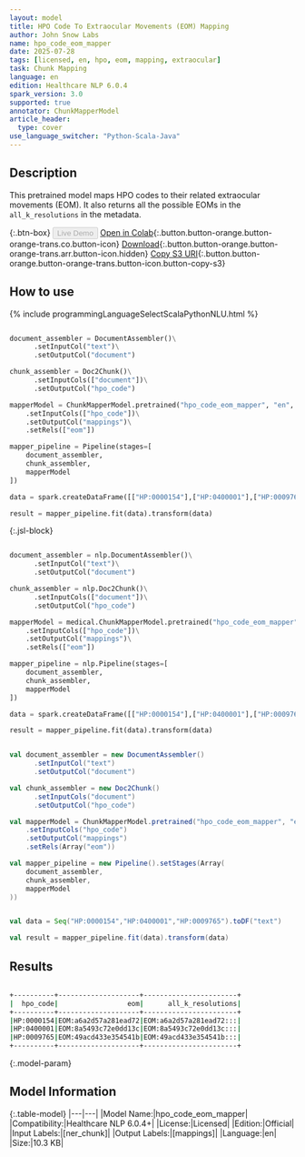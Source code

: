 ```yaml
---
layout: model
title: HPO Code To Extraocular Movements (EOM) Mapping
author: John Snow Labs
name: hpo_code_eom_mapper
date: 2025-07-28
tags: [licensed, en, hpo, eom, mapping, extraocular]
task: Chunk Mapping
language: en
edition: Healthcare NLP 6.0.4
spark_version: 3.0
supported: true
annotator: ChunkMapperModel
article_header:
  type: cover
use_language_switcher: "Python-Scala-Java"
---
```


## Description

This pretrained model maps HPO codes to their related extraocular movements (EOM). It also returns all the possible EOMs in the `all_k_resolutions` in the metadata.

{:.btn-box}
<button class="button button-orange" disabled>Live Demo</button>
[Open in Colab](https://colab.research.google.com/github/JohnSnowLabs/spark-nlp-workshop/blob/master/healthcare-nlp/06.0.Chunk_Mapping.ipynb){:.button.button-orange.button-orange-trans.co.button-icon}
[Download](https://s3.amazonaws.com/auxdata.johnsnowlabs.com/clinical/models/hpo_code_eom_mapper_en_6.0.4_3.0_1753716005895.zip){:.button.button-orange.button-orange-trans.arr.button-icon.hidden}
[Copy S3 URI](s3://auxdata.johnsnowlabs.com/clinical/models/hpo_code_eom_mapper_en_6.0.4_3.0_1753716005895.zip){:.button.button-orange.button-orange-trans.button-icon.button-copy-s3}

## How to use



<div class="tabs-box" markdown="1">
{% include programmingLanguageSelectScalaPythonNLU.html %}
  
```python

document_assembler = DocumentAssembler()\
      .setInputCol("text")\
      .setOutputCol("document")

chunk_assembler = Doc2Chunk()\
      .setInputCols(["document"])\
      .setOutputCol("hpo_code")

mapperModel = ChunkMapperModel.pretrained("hpo_code_eom_mapper", "en", "clinical/models")\
    .setInputCols(["hpo_code"])\
    .setOutputCol("mappings")\
    .setRels(["eom"])

mapper_pipeline = Pipeline(stages=[
    document_assembler,
    chunk_assembler,
    mapperModel
])

data = spark.createDataFrame([["HP:0000154"],["HP:0400001"],["HP:0009765"]]).toDF("text")

result = mapper_pipeline.fit(data).transform(data)

```

{:.jsl-block}
```python

document_assembler = nlp.DocumentAssembler()\
      .setInputCol("text")\
      .setOutputCol("document")

chunk_assembler = nlp.Doc2Chunk()\
      .setInputCols(["document"])\
      .setOutputCol("hpo_code")

mapperModel = medical.ChunkMapperModel.pretrained("hpo_code_eom_mapper", "en", "clinical/models")\
    .setInputCols(["hpo_code"])\
    .setOutputCol("mappings")\
    .setRels(["eom"])

mapper_pipeline = nlp.Pipeline(stages=[
    document_assembler,
    chunk_assembler,
    mapperModel
])

data = spark.createDataFrame([["HP:0000154"],["HP:0400001"],["HP:0009765"]]).toDF("text")

result = mapper_pipeline.fit(data).transform(data)

```
```scala

val document_assembler = new DocumentAssembler()
      .setInputCol("text")
      .setOutputCol("document")

val chunk_assembler = new Doc2Chunk()
      .setInputCols("document")
      .setOutputCol("hpo_code")

val mapperModel = ChunkMapperModel.pretrained("hpo_code_eom_mapper", "en", "clinical/models")
    .setInputCols("hpo_code")
    .setOutputCol("mappings")
    .setRels(Array("eom"))

val mapper_pipeline = new Pipeline().setStages(Array(
    document_assembler,
    chunk_assembler,
    mapperModel
))


val data = Seq("HP:0000154","HP:0400001","HP:0009765").toDF("text")

val result = mapper_pipeline.fit(data).transform(data)

```
</div>

## Results

```bash

+----------+--------------------+-----------------------+
|  hpo_code|                 eom|      all_k_resolutions|
+----------+--------------------+-----------------------+
|HP:0000154|EOM:a6a2d57a281ead72|EOM:a6a2d57a281ead72:::|
|HP:0400001|EOM:8a5493c72e0dd13c|EOM:8a5493c72e0dd13c:::|
|HP:0009765|EOM:49acd433e354541b|EOM:49acd433e354541b:::|
+----------+--------------------+-----------------------+

```

{:.model-param}
## Model Information

{:.table-model}
|---|---|
|Model Name:|hpo_code_eom_mapper|
|Compatibility:|Healthcare NLP 6.0.4+|
|License:|Licensed|
|Edition:|Official|
|Input Labels:|[ner_chunk]|
|Output Labels:|[mappings]|
|Language:|en|
|Size:|10.3 KB|
